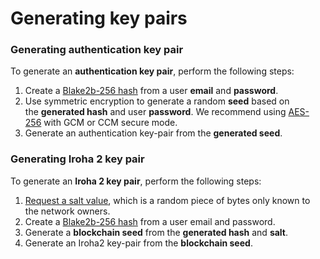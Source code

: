 # Generating key pairs

### Generating authentication key pair

To generate an **authentication key pair**, perform the following steps:

1. Create a [Blake2b-256 hash](<https://en.wikipedia.org/wiki/BLAKE_(hash_function)>) from a user **email** and **password**.
2. Use symmetric encryption to generate a random **seed** based on the **generated hash** and user **password**. We recommend using [AES-256](https://en.wikipedia.org/wiki/Advanced_Encryption_Standard) with GCM or CCM secure mode.
3. Generate an authentication key-pair from the **generated seed**.

### Generating Iroha 2 key pair

To generate an **Iroha 2 key pair**, perform the following steps:

1. [Request a salt value](../api_specification/auth-controller/retrieving_salt_values.md), which is a random piece of bytes only known to the network owners.
2. Create a [Blake2b-256 hash](<https://en.wikipedia.org/wiki/BLAKE_(hash_function)>) from a user email and password.
3. Generate a **blockchain seed** from the **generated hash** and **salt**.
4. Generate an Iroha2 key-pair from the **blockchain seed**.
